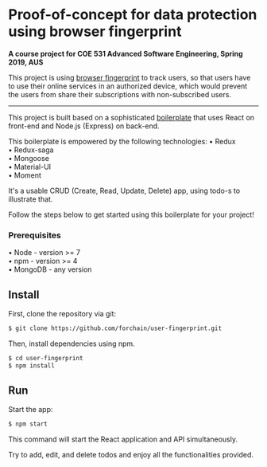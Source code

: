 # Proof-of-concept for data protection using browser fingerprint


**A course project for COE 531 Advanced Software Engineering, Spring 2019, AUS**

This project is using [browser fingerprint](https://en.wikipedia.org/wiki/Device_fingerprint) to track users, so that users have to use their online services in an authorized device, which would prevent the users from share their subscriptions with non-subscribed users.

------
This project is built based on a sophisticated [boilerplate](https://github.com/codeep/React-Express-Boilerplate) that uses React on front-end and Node.js (Express) on back-end.

This boilerplate is empowered by the following technologies:
• Redux  
• Redux-saga  
• Mongoose  
• Material-UI  
• Moment  

It's a usable CRUD (Create, Read, Update, Delete) app, using todo-s to illustrate that.

Follow the steps below to get started using this boilerplate for your project!

### Prerequisites
• Node - version >= 7  
• npm - version >= 4  
• MongoDB - any version

## Install

First, clone the repository via git:
```bash
$ git clone https://github.com/forchain/user-fingerprint.git
```
Then, install dependencies using npm.
```bash
$ cd user-fingerprint
$ npm install
```
## Run

Start the app:
```bash
$ npm start
```
This command will start the React application and API simultaneously.

Try to add, edit, and delete todos and enjoy all the functionalities provided.
